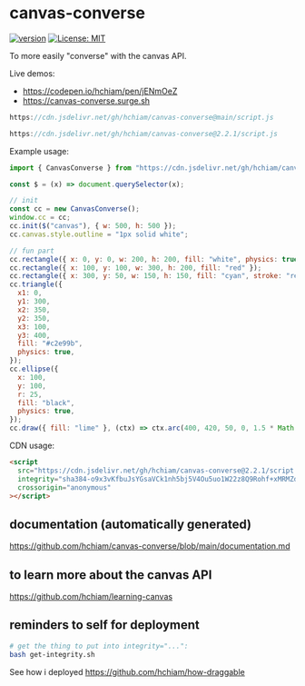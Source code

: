 # canvas-converse

[![version](https://img.shields.io/npm/v/canvas-converse.svg?style=flat-square&color=423a73)](https://www.npmjs.com/package/canvas-converse) [![License: MIT](https://img.shields.io/badge/License-MIT-f5d20d.svg?style=flat-square)](https://github.com/hchiam/canvas-converse/blob/main/LICENSE)

To more easily "converse" with the canvas API.

Live demos:

- <https://codepen.io/hchiam/pen/jENmOeZ>
- <https://canvas-converse.surge.sh>

```js
https://cdn.jsdelivr.net/gh/hchiam/canvas-converse@main/script.js
```

```js
https://cdn.jsdelivr.net/gh/hchiam/canvas-converse@2.2.1/script.js
```

Example usage:

```js
import { CanvasConverse } from "https://cdn.jsdelivr.net/gh/hchiam/canvas-converse@2.2.1/script.js";

const $ = (x) => document.querySelector(x);

// init
const cc = new CanvasConverse();
window.cc = cc;
cc.init($("canvas"), { w: 500, h: 500 });
cc.canvas.style.outline = "1px solid white";

// fun part
cc.rectangle({ x: 0, y: 0, w: 200, h: 200, fill: "white", physics: true });
cc.rectangle({ x: 100, y: 100, w: 300, h: 200, fill: "red" });
cc.rectangle({ x: 300, y: 50, w: 150, h: 150, fill: "cyan", stroke: "red" });
cc.triangle({
  x1: 0,
  y1: 300,
  x2: 350,
  y2: 350,
  x3: 100,
  y3: 400,
  fill: "#c2e99b",
  physics: true,
});
cc.ellipse({
  x: 100,
  y: 100,
  r: 25,
  fill: "black",
  physics: true,
});
cc.draw({ fill: "lime" }, (ctx) => ctx.arc(400, 420, 50, 0, 1.5 * Math.PI));
```

CDN usage:

```html
<script
  src="https://cdn.jsdelivr.net/gh/hchiam/canvas-converse@2.2.1/script.js"
  integrity="sha384-o9x3vKfbuJsYGsaVCk1nh5bj5V4Ou5uo1W22z8Q9Rohf+xMRMZd6ZnX7O/FGctL5"
  crossorigin="anonymous"
></script>
```

## documentation (automatically generated)

<https://github.com/hchiam/canvas-converse/blob/main/documentation.md>

## to learn more about the canvas API

<https://github.com/hchiam/learning-canvas>

## reminders to self for deployment

```bash
# get the thing to put into integrity="...":
bash get-integrity.sh
```

See how i deployed <https://github.com/hchiam/how-draggable>
